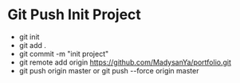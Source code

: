 # Git Push Init Project
- git init
- git add .
- git commit -m "init project"
- git remote add origin https://github.com/MadysanYa/portfolio.git
- git push origin master or git push --force origin master
